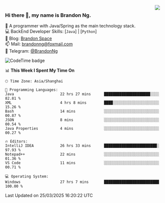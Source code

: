 <img  align="right" src="https://github-readme-stats-brandon0824.vercel.app/api/top-langs/?username=brandon0824&layout=compact">

### Hi there 👋, my name is Brandon Ng.

🌱 A programmer with Java/Spring as the main technology stack.  
💻 BackEnd Developer Skills: [`Java`] | [`Python`]  
📝 Blog: [Brandon Space](https://blog.brandonng.cc)  
📫 Mail: brandonng@foxmail.com  
📰 Telegram: [@BrandonNg](https://t.me/BrandonNg24)  

![CodeTime badge](https://img.shields.io/endpoint?style=flat-square&url=https%3A%2F%2Fapi.codetime.dev%2Fshield%3Fid%3D128%26project%3D%26in%3D604800000)

<!--START_SECTION:waka-->
📊 **This Week I Spent My Time On** 

```text
🕑︎ Time Zone: Asia/Shanghai

💬 Programming Languages: 
Java                     22 hrs 27 mins      █████████████████████░░░░   82.81 % 
XML                      4 hrs 8 mins        ████░░░░░░░░░░░░░░░░░░░░░   15.26 % 
Bash                     14 mins             ░░░░░░░░░░░░░░░░░░░░░░░░░   00.87 % 
JSON                     8 mins              ░░░░░░░░░░░░░░░░░░░░░░░░░   00.54 % 
Java Properties          4 mins              ░░░░░░░░░░░░░░░░░░░░░░░░░   00.27 % 

🔥 Editors: 
IntelliJ IDEA            26 hrs 33 mins      ████████████████████████░   97.93 % 
Notepad++                22 mins             ░░░░░░░░░░░░░░░░░░░░░░░░░   01.36 % 
VS Code                  11 mins             ░░░░░░░░░░░░░░░░░░░░░░░░░   00.71 % 

💻 Operating System: 
Windows                  27 hrs 7 mins       █████████████████████████   100.00 % 
```


 Last Updated on 25/03/2025 16:20:22 UTC
<!--END_SECTION:waka-->
